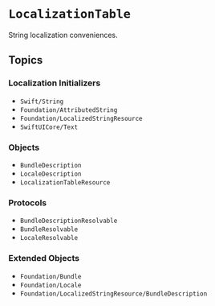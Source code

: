 # ``LocalizationTable``

String localization conveniences.

## Topics

### Localization Initializers

- ``Swift/String``
- ``Foundation/AttributedString``
- ``Foundation/LocalizedStringResource``
- ``SwiftUICore/Text``

### Objects

- ``BundleDescription``
- ``LocaleDescription``
- ``LocalizationTableResource``

### Protocols

- ``BundleDescriptionResolvable``
- ``BundleResolvable``
- ``LocaleResolvable``

### Extended Objects

- ``Foundation/Bundle``
- ``Foundation/Locale``
- ``Foundation/LocalizedStringResource/BundleDescription``